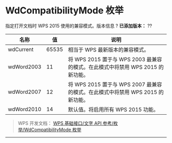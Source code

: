 # WdCompatibilityMode 枚举

指定打开文档时 WPS 2015 使用的兼容模式。版本信息 ? **已添加版本：** ??

| 名称       | 值    | 说明                                                                           |
|------------|-------|--------------------------------------------------------------------------------|
| wdCurrent  | 65535 | 相当于 WPS 最新版本的兼容模式。                                                |
| wdWord2003 | 11    | 将 WPS 2015 置于与 WPS 2003 最兼容的模式。在此模式中将禁用 WPS 2015 的新功能。 |
| wdWord2007 | 12    | 将 WPS 2015 置于与 WPS 2007 最兼容的模式。在此模式中将禁用 WPS 2015 的新功能。 |
| wdWord2010 | 14    | 默认值。将启用所有 WPS 2015 功能。                                             |

> WPS 开发文档： [WPS 基础接口/文字 API 参考/枚举/WdCompatibilityMode 枚举](https://qn.cache.wpscdn.cn/encs/doc/office_v19/topics/WPS%20%E5%9F%BA%E7%A1%80%E6%8E%A5%E5%8F%A3/%E6%96%87%E5%AD%97%20API%20%E5%8F%82%E8%80%83/%E6%9E%9A%E4%B8%BE/WdCompatibilityMode%20%E6%9E%9A%E4%B8%BE.html)

------------------------------------------------------------------------
